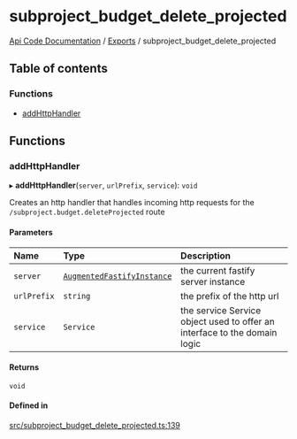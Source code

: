 # subproject\_budget\_delete\_projected
 
[Api Code Documentation](../README.md) / [Exports](../modules.md) / subproject\_budget\_delete\_projected

## Table of contents

### Functions

- [addHttpHandler](subproject_budget_delete_projected.md#addhttphandler)

## Functions

### addHttpHandler

▸ **addHttpHandler**(`server`, `urlPrefix`, `service`): `void`

Creates an http handler that handles incoming http requests for the `/subproject.budget.deleteProjected` route

#### Parameters

| Name | Type | Description |
| :------ | :------ | :------ |
| `server` | [`AugmentedFastifyInstance`](../interfaces/types.AugmentedFastifyInstance.md) | the current fastify server instance |
| `urlPrefix` | `string` | the prefix of the http url |
| `service` | `Service` | the service Service object used to offer an interface to the domain logic |

#### Returns

`void`

#### Defined in

[src/subproject_budget_delete_projected.ts:139](https://github.com/openkfw/TruBudget/blob/a06c11b/api/src/subproject_budget_delete_projected.ts#L139)
